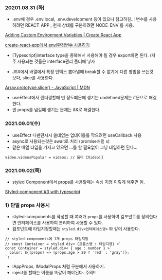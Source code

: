 
### 20201.08.31 (화)

- .env에 경우 .env.local, .env.development 등이 있으니 참고하길..! 
변수를 사용하려면 REACT_APP , 현재 상태를 구분하려면 NODE_ENV 를 사용.

[Adding Custom Environment Variables | Create React App](https://create-react-app.dev/docs/adding-custom-environment-variables/)

[create-react-app에서 env/환경변수 사용하기](https://flamingotiger.github.io/frontend/react/create-react-app-environment/)

- [Typescript]interface type을 중복해서 사용해야 될 경우 export하면 된다.
(자주 사용되는 것들은 interface관리 폴더에 넣자 

- JSX에서 배열에서 특정 인덱스 뽑아낼때 break할 수 없기에 다른 방법을 쓰는것 보다, slice를 사용한다.

[Array.prototype.slice() - JavaScript | MDN](https://developer.mozilla.org/ko/docs/Web/JavaScript/Reference/Global_Objects/Array/slice)

- useEffect에서 렌더링할때 빈 정도떄문에 생기는 undefined문제는 if문으로 해결한다.
- 빈 props를 넘길떄 생기는 문제는 &&로 해결한다.

### 2021.09.01(수)

- useEffect 디펜던시시 쓸데없는 업데이틀를 막으려면 useCallback 사용
- async로 사용되는것은 await로 처리 (promise처럼 x)
- 같은 배열 타입을 가지고 있으면 ...를 할 필요없이 그냥 대입하면 된다...

```tsx
video.videosPopular = videos; // 둘다 IVideo[]
```

### 2021.09.02(목)

- styled Component에서 props를 사용할때는 속성 지정 이렇게 해주면 됨.

[Styled-component #3 with typescript](https://velog.io/@hwang-eunji/styled-component-typescript)

### 1) 단일 props 사용시

- styled-components를 작성할 때 여러개 `props`를 사용하여 컴포넌트를 정의한다면 인터페이스를 사용하여 분리하여 사용할 수 있다.
- 컴포넌트에 타입지정할때는 `styled.div<인터페이스명>` 와 같이 사용한다.

```
// styled-components에 1개 props 타입지정
// const Container = styled.div< {프롭스명 : 타입지정} >`
const Container = styled.div< { age : number } >`
  color: ${(props) => (props.age > 20 ? 'red' : 'gray')};
`;
```

- IAppProps, IModalProps 처럼 구분해서 사용하기.
- inject를 할때는 이름을 똑같이 해야된다. 주의!!
